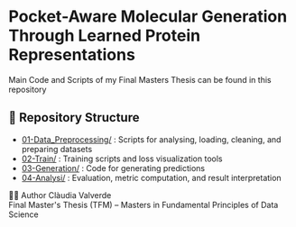 # Pocket-Aware Molecular Generation Through Learned Protein Representations
Main Code and Scripts of my Final Masters Thesis can be found in this repository

## 📁 Repository Structure

- [01-Data_Preprocessing/](01-Data_Preprocessing/) : Scripts for analysing, loading, cleaning, and preparing datasets
- [02-Train/](02-Train/) : Training scripts and loss visualization tools
- [03-Generation/](03-Generation/) : Code for generating predictions
- [04-Analysi/](04-Analysi/) : Evaluation, metric computation, and result interpretation



🧑‍🎓 Author
Clàudia Valverde \
Final Master's Thesis (TFM) – Masters in Fundamental Principles of Data Science
